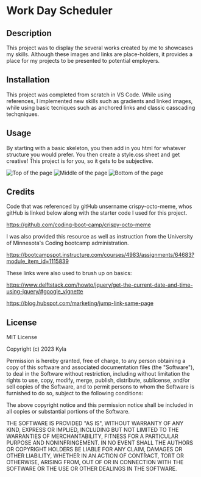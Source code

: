 # Work Day Scheduler

## Description

This project was to display the several works created by me to showcases my skills. Although these images and links are place-holders, it provides a place for my projects to be presented to potential employers.

## Installation

This project was completed from scratch in VS Code. While using references, I implemented new skills such as gradients and linked images, while using basic tecniques such as anchored links and classic casscading techqniques. 

## Usage

By starting with a basic skeleton, you then add in you html for whatever structure you would prefer. You then create a style.css sheet and get creative! This project is for you, so it gets to be subjective.

![Top of the page](<Website SC.png>)
![Middle of the page](<Website SC 2.png>)
![Bottom of the page](<Website SC 3.png>)

## Credits

Code that was referenced by gitHub unsername crispy-octo-meme, whos gitHub is linked below along with the starter code I used for this project.

https://github.com/coding-boot-camp/crispy-octo-meme

I was also provided this resource as well as instruction from the University of Minnesota's Coding bootcamp administration.

https://bootcampspot.instructure.com/courses/4983/assignments/64683?module_item_id=1115839

These links were also used to brush up on basics:

https://www.delftstack.com/howto/jquery/get-the-current-date-and-time-using-jquery/#google_vignette

https://blog.hubspot.com/marketing/jump-link-same-page

## License

MIT License

Copyright (c) 2023 Kyla

Permission is hereby granted, free of charge, to any person obtaining a copy
of this software and associated documentation files (the "Software"), to deal
in the Software without restriction, including without limitation the rights
to use, copy, modify, merge, publish, distribute, sublicense, and/or sell
copies of the Software, and to permit persons to whom the Software is
furnished to do so, subject to the following conditions:

The above copyright notice and this permission notice shall be included in all
copies or substantial portions of the Software.

THE SOFTWARE IS PROVIDED "AS IS", WITHOUT WARRANTY OF ANY KIND, EXPRESS OR
IMPLIED, INCLUDING BUT NOT LIMITED TO THE WARRANTIES OF MERCHANTABILITY,
FITNESS FOR A PARTICULAR PURPOSE AND NONINFRINGEMENT. IN NO EVENT SHALL THE
AUTHORS OR COPYRIGHT HOLDERS BE LIABLE FOR ANY CLAIM, DAMAGES OR OTHER
LIABILITY, WHETHER IN AN ACTION OF CONTRACT, TORT OR OTHERWISE, ARISING FROM,
OUT OF OR IN CONNECTION WITH THE SOFTWARE OR THE USE OR OTHER DEALINGS IN THE
SOFTWARE.

